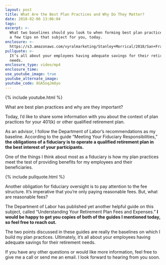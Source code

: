 ```yaml
---
layout: post
title: What Are the Best Plan Practices and Why Do They Matter?
date: 2018-02-06 13:06:04
tags:
excerpt: >-
  What two baselines should you look to when forming best plan practices? I have
  a few tips on that subject for you, today.
enclosure: >-
  https://s3.amazonaws.com/vyralmarketing/Stanley+Morrical/2018/San+Francisco+Bay+Area-+Plan+Practices+recap.mp4
pullquote: >-
  It’s all about your employees having adequate savings for their retirement
  needs.
enclosure_type: video/mp4
enclosure_time:
use_youtube_image: true
youtube_alternate_image:
youtube_code: 8GA5oqJm8yo
---
```



{% include youtube.html %}

What are best plan practices and why are they important?

Today, I’d like to share some information with you about the context of plan practices for your 401(k) or other qualified retirement plan.

As an advisor, I follow the Department of Labor’s recommendations as my baseline. According to the guide “Meeting Your Fiduciary Responsibilities,” **the obligations of a fiduciary is to operate a qualified retirement plan in the best interest of your participants.**

One of the things I think about most as a fiduciary is how my plan practices meet the test of providing benefits for my employees and their beneficiaries.

{% include pullquote.html %}

Another obligation for fiduciary oversight is to pay attention to the fee structure. It’s imperative that you’re only paying reasonable fees. But, what are reasonable fees?

The Department of Labor has published yet another helpful guide on this subject, called “Understanding Your Retirement Plan Fees and Expenses.” **I would be happy to get you copies of both of the guides I mentioned today, so feel free to reach out.**

The two points discussed in these guides are really the baselines on which I build my plan practices. Ultimately, it’s all about your employees having adequate savings for their retirement needs.

If you have any other questions or would like more information, feel free to give me a call or send me an email. I look forward to hearing from you soon.